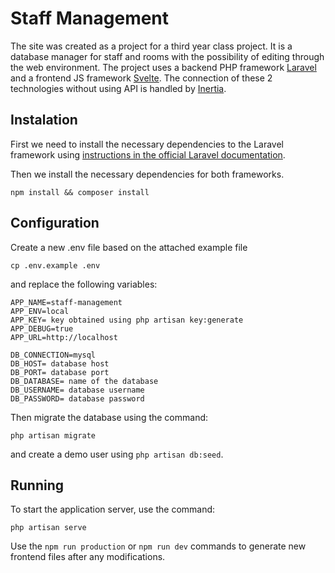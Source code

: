 # Staff Management

The site was created as a project for a third year class project. It is a database manager for staff and rooms with the possibility of editing through the web environment. The project uses a backend PHP framework [Laravel](https://laravel.com/) and a frontend JS framework [Svelte](https://svelte.dev/). The connection of these 2 technologies without using API is handled by [Inertia](https://inertiajs.com/).

## Instalation

First we need to install the necessary dependencies to the Laravel framework using [instructions in the official Laravel documentation](https://laravel.com/docs/7.x#installation).

Then we install the necessary dependencies for both frameworks.

```
npm install && composer install
```

## Configuration

Create a new .env file based on the attached example file

```
cp .env.example .env
```

and replace the following variables:

```
APP_NAME=staff-management
APP_ENV=local
APP_KEY= key obtained using php artisan key:generate
APP_DEBUG=true
APP_URL=http://localhost

DB_CONNECTION=mysql
DB_HOST= database host
DB_PORT= database port
DB_DATABASE= name of the database
DB_USERNAME= database username
DB_PASSWORD= database password
```

Then migrate the database using the command:

```
php artisan migrate
```

and create a demo user using `php artisan db:seed`.

## Running

To start the application server, use the command:

```
php artisan serve
```

Use the `npm run production` or `npm run dev` commands to generate new frontend files after any modifications.